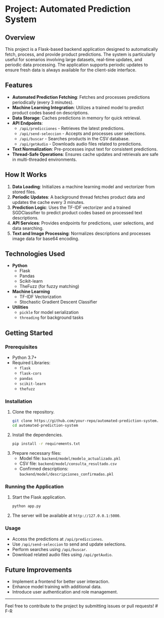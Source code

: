 # Project: Automated Prediction System

## Overview
This project is a Flask-based backend application designed to automatically fetch, process, and provide product predictions. The system is particularly useful for scenarios involving large datasets, real-time updates, and periodic data processing. The application supports periodic updates to ensure fresh data is always available for the client-side interface.

## Features
- **Automated Prediction Fetching**: Fetches and processes predictions periodically (every 3 minutes).
- **Machine Learning Integration**: Utilizes a trained model to predict product codes based on descriptions.
- **Data Storage**: Caches predictions in memory for quick retrieval.
- **API Endpoints**:
  - `/api/predicciones` - Retrieves the latest predictions.
  - `/api/send-seleccion` - Accepts and processes user selections.
  - `/api/buscar` - Searches products in the CSV database.
  - `/api/getAudio` - Downloads audio files related to predictions.
- **Text Normalization**: Pre-processes input text for consistent predictions.
- **Thread-Safe Operations**: Ensures cache updates and retrievals are safe in multi-threaded environments.

## How It Works
1. **Data Loading**: Initializes a machine learning model and vectorizer from stored files.
2. **Periodic Updates**: A background thread fetches product data and updates the cache every 3 minutes.
3. **Prediction Logic**: Uses the TF-IDF vectorizer and a trained SGDClassifier to predict product codes based on processed text descriptions.
4. **API Services**: Provides endpoints for predictions, user selections, and data searching.
5. **Text and Image Processing**: Normalizes descriptions and processes image data for base64 encoding.

## Technologies Used
- **Python**
  - Flask
  - Pandas
  - Scikit-learn
  - TheFuzz (for fuzzy matching)
- **Machine Learning**
  - TF-IDF Vectorization
  - Stochastic Gradient Descent Classifier
- **Utilities**
  - `pickle` for model serialization
  - `threading` for background tasks

## Getting Started
### Prerequisites
- Python 3.7+
- Required Libraries:
  - `flask`
  - `flask-cors`
  - `pandas`
  - `scikit-learn`
  - `thefuzz`

### Installation
1. Clone the repository.
   ```bash
   git clone https://github.com/your-repo/automated-prediction-system.git
   cd automated-prediction-system
   ```
2. Install the dependencies.
   ```bash
   pip install -r requirements.txt
   ```
3. Prepare necessary files:
   - Model file: `backend/model/modelo_actualizado.pkl`
   - CSV file: `backend/model/consulta_resultado.csv`
   - Confirmed descriptions: `backend/model/descripciones_confirmadas.pkl`

### Running the Application
1. Start the Flask application.
   ```bash
   python app.py
   ```
2. The server will be available at `http://127.0.0.1:5000`.

### Usage
- Access the predictions at `/api/predicciones`.
- Use `/api/send-seleccion` to send and update selections.
- Perform searches using `/api/buscar`.
- Download related audio files using `/api/getAudio`.

## Future Improvements
- Implement a frontend for better user interaction.
- Enhance model training with additional data.
- Introduce user authentication and role management.

---

Feel free to contribute to the project by submitting issues or pull requests!
#   F - R  
 